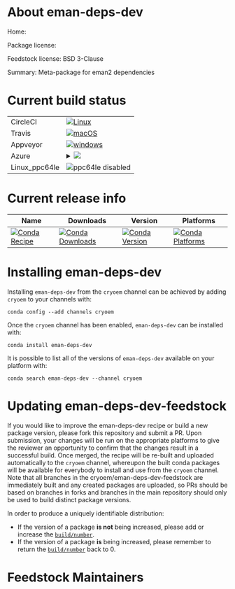About eman-deps-dev
===================

Home: 

Package license: 

Feedstock license: BSD 3-Clause

Summary: Meta-package for eman2 dependencies



Current build status
====================


<table><tr>
    <td>CircleCI</td>
    <td>
      <a href="https://circleci.com/gh/cryoem/eman-deps-feedstock">
        <img alt="Linux" src="https://img.shields.io/circleci/project/github/cryoem/eman-deps-feedstock/master.svg?label=Linux">
      </a>
    </td>
  </tr><tr>
    <td>Travis</td>
    <td>
      <a href="https://travis-ci.org/cryoem/eman-deps-feedstock">
        <img alt="macOS" src="https://img.shields.io/travis/cryoem/eman-deps-feedstock/master.svg?label=macOS">
      </a>
    </td>
  </tr><tr>
    <td>Appveyor</td>
    <td>
      <a href="https://ci.appveyor.com/project/cryoem/eman-deps-feedstock/branch/master">
        <img alt="windows" src="https://img.shields.io/appveyor/ci/cryoem/eman-deps-feedstock/master.svg?label=Windows">
      </a>
    </td>
  </tr>
    
  <tr>
    <td>Azure</td>
    <td>
      <details>
        <summary>
          <a href="https://dev.azure.com/cryoem/feedstock-builds/_build/latest?definitionId=blank&branchName=master">
            <img src="https://dev.azure.com/cryoem/feedstock-builds/_apis/build/status/eman-deps-feedstock?branchName=master">
          </a>
        </summary>
        <table>
          <thead><tr><th>Variant</th><th>Status</th></tr></thead>
          <tbody><tr>
              <td>linux_numpy1.15</td>
              <td>
                <a href="https://dev.azure.com/cryoem/feedstock-builds/_build/latest?definitionId=blank&branchName=master">
                  <img src="https://dev.azure.com/cryoem/feedstock-builds/_apis/build/status/eman-deps-feedstock?branchName=master&jobName=linux&configuration=linux_numpy1.15" alt="variant">
                </a>
              </td>
            </tr><tr>
              <td>linux_numpy1.16</td>
              <td>
                <a href="https://dev.azure.com/cryoem/feedstock-builds/_build/latest?definitionId=blank&branchName=master">
                  <img src="https://dev.azure.com/cryoem/feedstock-builds/_apis/build/status/eman-deps-feedstock?branchName=master&jobName=linux&configuration=linux_numpy1.16" alt="variant">
                </a>
              </td>
            </tr><tr>
              <td>linux_numpy1.17</td>
              <td>
                <a href="https://dev.azure.com/cryoem/feedstock-builds/_build/latest?definitionId=blank&branchName=master">
                  <img src="https://dev.azure.com/cryoem/feedstock-builds/_apis/build/status/eman-deps-feedstock?branchName=master&jobName=linux&configuration=linux_numpy1.17" alt="variant">
                </a>
              </td>
            </tr><tr>
              <td>osx_numpy1.15</td>
              <td>
                <a href="https://dev.azure.com/cryoem/feedstock-builds/_build/latest?definitionId=blank&branchName=master">
                  <img src="https://dev.azure.com/cryoem/feedstock-builds/_apis/build/status/eman-deps-feedstock?branchName=master&jobName=osx&configuration=osx_numpy1.15" alt="variant">
                </a>
              </td>
            </tr><tr>
              <td>osx_numpy1.16</td>
              <td>
                <a href="https://dev.azure.com/cryoem/feedstock-builds/_build/latest?definitionId=blank&branchName=master">
                  <img src="https://dev.azure.com/cryoem/feedstock-builds/_apis/build/status/eman-deps-feedstock?branchName=master&jobName=osx&configuration=osx_numpy1.16" alt="variant">
                </a>
              </td>
            </tr><tr>
              <td>osx_numpy1.17</td>
              <td>
                <a href="https://dev.azure.com/cryoem/feedstock-builds/_build/latest?definitionId=blank&branchName=master">
                  <img src="https://dev.azure.com/cryoem/feedstock-builds/_apis/build/status/eman-deps-feedstock?branchName=master&jobName=osx&configuration=osx_numpy1.17" alt="variant">
                </a>
              </td>
            </tr><tr>
              <td>win_numpy1.15</td>
              <td>
                <a href="https://dev.azure.com/cryoem/feedstock-builds/_build/latest?definitionId=blank&branchName=master">
                  <img src="https://dev.azure.com/cryoem/feedstock-builds/_apis/build/status/eman-deps-feedstock?branchName=master&jobName=win&configuration=win_numpy1.15" alt="variant">
                </a>
              </td>
            </tr><tr>
              <td>win_numpy1.16</td>
              <td>
                <a href="https://dev.azure.com/cryoem/feedstock-builds/_build/latest?definitionId=blank&branchName=master">
                  <img src="https://dev.azure.com/cryoem/feedstock-builds/_apis/build/status/eman-deps-feedstock?branchName=master&jobName=win&configuration=win_numpy1.16" alt="variant">
                </a>
              </td>
            </tr><tr>
              <td>win_numpy1.17</td>
              <td>
                <a href="https://dev.azure.com/cryoem/feedstock-builds/_build/latest?definitionId=blank&branchName=master">
                  <img src="https://dev.azure.com/cryoem/feedstock-builds/_apis/build/status/eman-deps-feedstock?branchName=master&jobName=win&configuration=win_numpy1.17" alt="variant">
                </a>
              </td>
            </tr>
          </tbody>
        </table>
      </details>
    </td>
  </tr>
  <tr>
    <td>Linux_ppc64le</td>
    <td>
      <img src="https://img.shields.io/badge/ppc64le-disabled-lightgrey.svg" alt="ppc64le disabled">
    </td>
  </tr>
</table>

Current release info
====================

| Name | Downloads | Version | Platforms |
| --- | --- | --- | --- |
| [![Conda Recipe](https://img.shields.io/badge/recipe-eman--deps--dev-green.svg)](https://anaconda.org/cryoem/eman-deps-dev) | [![Conda Downloads](https://img.shields.io/conda/dn/cryoem/eman-deps-dev.svg)](https://anaconda.org/cryoem/eman-deps-dev) | [![Conda Version](https://img.shields.io/conda/vn/cryoem/eman-deps-dev.svg)](https://anaconda.org/cryoem/eman-deps-dev) | [![Conda Platforms](https://img.shields.io/conda/pn/cryoem/eman-deps-dev.svg)](https://anaconda.org/cryoem/eman-deps-dev) |

Installing eman-deps-dev
========================

Installing `eman-deps-dev` from the `cryoem` channel can be achieved by adding `cryoem` to your channels with:

```
conda config --add channels cryoem
```

Once the `cryoem` channel has been enabled, `eman-deps-dev` can be installed with:

```
conda install eman-deps-dev
```

It is possible to list all of the versions of `eman-deps-dev` available on your platform with:

```
conda search eman-deps-dev --channel cryoem
```




Updating eman-deps-dev-feedstock
================================

If you would like to improve the eman-deps-dev recipe or build a new
package version, please fork this repository and submit a PR. Upon submission,
your changes will be run on the appropriate platforms to give the reviewer an
opportunity to confirm that the changes result in a successful build. Once
merged, the recipe will be re-built and uploaded automatically to the
`cryoem` channel, whereupon the built conda packages will be available for
everybody to install and use from the `cryoem` channel.
Note that all branches in the cryoem/eman-deps-dev-feedstock are
immediately built and any created packages are uploaded, so PRs should be based
on branches in forks and branches in the main repository should only be used to
build distinct package versions.

In order to produce a uniquely identifiable distribution:
 * If the version of a package **is not** being increased, please add or increase
   the [``build/number``](https://conda.io/docs/user-guide/tasks/build-packages/define-metadata.html#build-number-and-string).
 * If the version of a package **is** being increased, please remember to return
   the [``build/number``](https://conda.io/docs/user-guide/tasks/build-packages/define-metadata.html#build-number-and-string)
   back to 0.

Feedstock Maintainers
=====================


